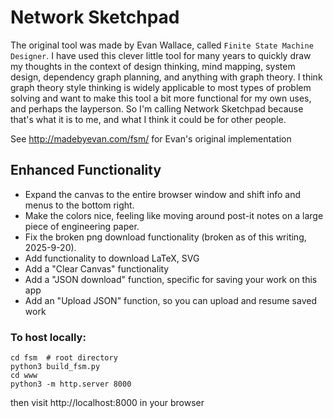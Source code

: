 # Network Sketchpad

The original tool was made by Evan Wallace, called `Finite State Machine Designer`.
I have used this clever little tool for many years to quickly draw my thoughts in the context of design thinking, mind mapping, system design, dependency graph planning, and anything with graph theory.
I think graph theory style thinking is widely applicable to most types of problem solving and want to make this tool a bit more functional for my own uses, and perhaps the layperson.
So I'm calling Network Sketchpad because that's what it is to me, and what I think it could be for other people.

See http://madebyevan.com/fsm/ for Evan's original implementation

## Enhanced Functionality
- Expand the canvas to the entire browser window and shift info and menus to the bottom right.
- Make the colors nice, feeling like moving around post-it notes on a large piece of engineering paper.
- Fix the broken png download functionality (broken as of this writing, 2025-9-20).
- Add functionality to download LaTeX, SVG
- Add a "Clear Canvas" functionality
- Add a "JSON download" function, specific for saving your work on this app
- Add an "Upload JSON" function, so you can upload and resume saved work 


### To host locally:
```
cd fsm  # root directory
python3 build_fsm.py
cd www
python3 -m http.server 8000
```
then visit http://localhost:8000 in your browser

